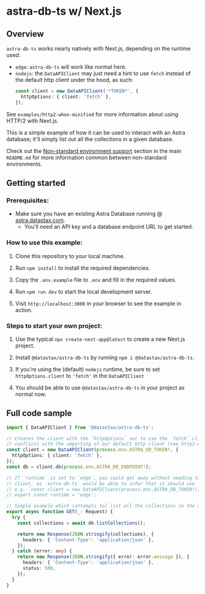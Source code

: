 # astra-db-ts w/ Next.js

## Overview

`astra-db-ts` works nearly natively with Next.js, depending on the runtime used:
- `edge`: `astra-db-ts` will work like normal here.
- `nodejs`: the `DataAPIClient` may just need a hint to use `fetch` instead of the default http client under the hood, as such:
  ```ts
  const client = new DataAPIClient('*TOKEN*', {
    httpOptions: { client: 'fetch' },
  });
  ```
  
See `examples/http2-when-minified` for more information about using HTTP/2 with Next.js.

This is a simple example of how it can be used to interact with an Astra database; it'll simply 
list out all the collections in a given database.

Check out the [Non-standard environment support](../../README.md#non-standard-environment-support) section
in the main `README.md` for more information common between non-standard environments.

## Getting started

### Prerequisites:

- Make sure you have an existing Astra Database running @ [astra.datastax.com](https://astra.datastax.com/).
    - You'll need an API key and a database endpoint URL to get started.

### How to use this example:

1. Clone this repository to your local machine.

2. Run `npm install` to install the required dependencies.

3. Copy the `.env.example` file to `.env` and fill in the required values.

4. Run `npm run dev` to start the local development server.

5. Visit `http://localhost:3000` in your browser to see the example in action.

### Steps to start your own project:

1. Use the typical `npx create-next-app@latest` to create a new Next.js project.

2. Install `@datastax/astra-db-ts` by running `npm i @datastax/astra-db-ts`.

3. If you're using the (default) `nodejs` runtime, be sure to set `httpOptions.client` to `'fetch'`
   in the `DataAPIClient`

4. You should be able to use `@datastax/astra-db-ts` in your project as normal now.

## Full code sample

```ts
import { DataAPIClient } from '@datastax/astra-db-ts';

// Creates the client with the `httpOptions` set to use the `fetch` client as next.js's minification
// conflicts with the importing of our default http client (see http2-when-minified for more info)
const client = new DataAPIClient(process.env.ASTRA_DB_TOKEN!, {
  httpOptions: { client: 'fetch' },
});
const db = client.db(process.env.ASTRA_DB_ENDPOINT!);

// If `runtime` is set to `edge`, you could get away without needing to specify the specific
// client, as `astra-db-ts` would be able to infer that it should use `fetch` for you.
// e.g. `const client = new DataAPIClient(process.env.ASTRA_DB_TOKEN!);`
// export const runtime = 'edge';

// Simple example which (attempts to) list all the collections in the database
export async function GET(_: Request) {
  try {
    const collections = await db.listCollections();

    return new Response(JSON.stringify(collections), {
      headers: { 'Content-Type': 'application/json' },
    });
  } catch (error: any) {
    return new Response(JSON.stringify({ error: error.message }), {
      headers: { 'Content-Type': 'application/json' },
      status: 500,
    });
  }
}
```
